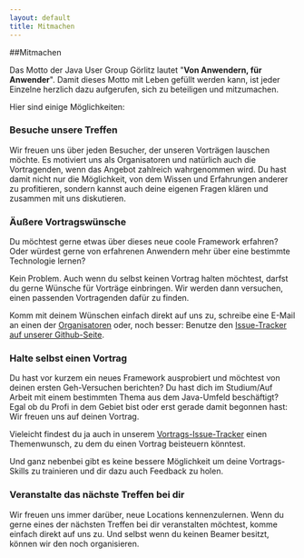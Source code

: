 ```yaml
---
layout: default
title: Mitmachen
---
```


##Mitmachen

Das Motto der Java User Group Görlitz lautet "**Von Anwendern, für Anwender**".
Damit dieses Motto mit Leben gefüllt werden kann, ist jeder Einzelne 
herzlich dazu aufgerufen, sich zu beteiligen und mitzumachen. 

Hier sind einige Möglichkeiten:

### Besuche unsere Treffen
Wir freuen uns über jeden Besucher, der unseren Vorträgen lauschen möchte. 
Es motiviert uns als Organisatoren und natürlich auch die Vortragenden,
wenn das Angebot zahlreich wahrgenommen wird. Du hast damit nicht nur die 
Möglichkeit, von dem Wissen und Erfahrungen anderer zu profitieren, sondern 
kannst auch deine eigenen Fragen klären und zusammen mit uns diskutieren.


### Äußere Vortragswünsche
Du möchtest gerne etwas über dieses neue coole Framework erfahren? Oder würdest 
gerne von erfahrenen Anwendern mehr über eine bestimmte Technologie lernen?

Kein Problem. Auch wenn du selbst keinen Vortrag halten möchtest, darfst du gerne 
Wünsche für Vorträge einbringen. Wir werden dann versuchen, einen passenden Vortragenden
dafür zu finden. 

Komm mit deinem Wünschen einfach direkt auf uns zu, schreibe eine E-Mail an einen der [Organisatoren](/about) oder, noch besser: Benutze den [Issue-Tracker auf unserer Github-Seite](https://github.com/juggr/Planung/issues). 


### Halte selbst einen Vortrag
Du hast vor kurzem ein neues Framework ausprobiert und möchtest von deinen ersten Geh-Versuchen berichten? 
Du hast dich im Studium/Auf Arbeit mit einem bestimmten Thema aus dem Java-Umfeld beschäftigt? 
Egal ob du Profi in dem Gebiet bist oder erst gerade damit begonnen hast: Wir freuen uns 
auf deinen Vortrag. 

Vieleicht findest du ja auch in unserem [Vortrags-Issue-Tracker](https://github.com/juggr/Planung/issues) einen Themenwunsch, zu 
dem du einen Vortrag beisteuern könntest. 

Und ganz nebenbei gibt es keine bessere Möglichkeit um deine Vortrags-Skills zu trainieren und dir dazu auch Feedback zu holen.

### Veranstalte das nächste Treffen bei dir

Wir freuen uns immer darüber, neue Locations kennenzulernen. Wenn du gerne eines der nächsten Treffen
bei dir veranstalten möchtest, komme einfach direkt auf uns zu. 
Und selbst wenn du keinen Beamer besitzt, können wir den noch organisieren. 
